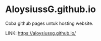 # AloysiussG.github.io
Coba github pages untuk hosting website.

LINK: https://aloysiussg.github.io/
